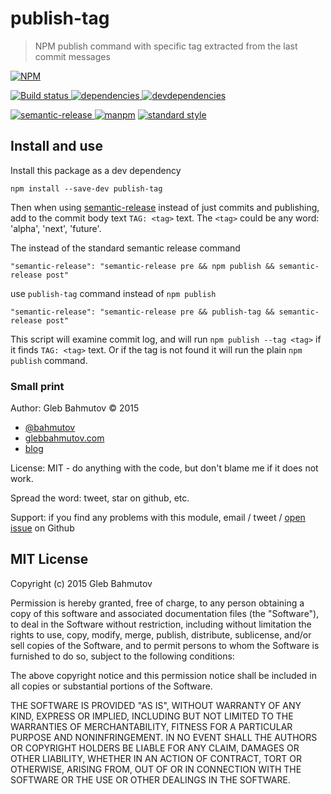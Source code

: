 # publish-tag

> NPM publish command with specific tag extracted from the last commit messages

[![NPM][publish-tag-icon] ][publish-tag-url]

[![Build status][publish-tag-ci-image] ][publish-tag-ci-url]
[![dependencies][publish-tag-dependencies-image] ][publish-tag-dependencies-url]
[![devdependencies][publish-tag-devdependencies-image] ][publish-tag-devdependencies-url]

[![semantic-release][semantic-image] ][semantic-url]
[![manpm](https://img.shields.io/badge/manpm-%E2%9C%93-3399ff.svg)](https://github.com/bahmutov/manpm)
[![standard style](https://img.shields.io/badge/code%20style-standard-brightgreen.svg)](http://standardjs.com/)

## Install and use

Install this package as a dev dependency

    npm install --save-dev publish-tag

Then when using [semantic-release](https://github.com/semantic-release/semantic-release) instead of just
commits and publishing, add to the commit body text `TAG: <tag>` text. The `<tag>` could be any word: 'alpha',
'next', 'future'.

The instead of the standard semantic release command

    "semantic-release": "semantic-release pre && npm publish && semantic-release post"

use `publish-tag` command instead of `npm publish`

    "semantic-release": "semantic-release pre && publish-tag && semantic-release post"

This script will examine commit log, and will run `npm publish --tag <tag>` if it finds
`TAG: <tag>` text. Or if the tag is not found it will run the plain `npm publish` command.

### Small print

Author: Gleb Bahmutov &copy; 2015

* [@bahmutov](https://twitter.com/bahmutov)
* [glebbahmutov.com](http://glebbahmutov.com)
* [blog](http://glebbahmutov.com/blog/)

License: MIT - do anything with the code, but don't blame me if it does not work.

Spread the word: tweet, star on github, etc.

Support: if you find any problems with this module, email / tweet /
[open issue][issues] on Github

[issues]: https://github.com/bahmutov/publish-tag/issues

## MIT License

Copyright (c) 2015 Gleb Bahmutov

Permission is hereby granted, free of charge, to any person
obtaining a copy of this software and associated documentation
files (the "Software"), to deal in the Software without
restriction, including without limitation the rights to use,
copy, modify, merge, publish, distribute, sublicense, and/or sell
copies of the Software, and to permit persons to whom the
Software is furnished to do so, subject to the following
conditions:

The above copyright notice and this permission notice shall be
included in all copies or substantial portions of the Software.

THE SOFTWARE IS PROVIDED "AS IS", WITHOUT WARRANTY OF ANY KIND,
EXPRESS OR IMPLIED, INCLUDING BUT NOT LIMITED TO THE WARRANTIES
OF MERCHANTABILITY, FITNESS FOR A PARTICULAR PURPOSE AND
NONINFRINGEMENT. IN NO EVENT SHALL THE AUTHORS OR COPYRIGHT
HOLDERS BE LIABLE FOR ANY CLAIM, DAMAGES OR OTHER LIABILITY,
WHETHER IN AN ACTION OF CONTRACT, TORT OR OTHERWISE, ARISING
FROM, OUT OF OR IN CONNECTION WITH THE SOFTWARE OR THE USE OR
OTHER DEALINGS IN THE SOFTWARE.

[publish-tag-icon]: https://nodei.co/npm/publish-tag.png?downloads=true
[publish-tag-url]: https://npmjs.org/package/publish-tag
[publish-tag-ci-image]: https://travis-ci.org/bahmutov/publish-tag.png?branch=master
[publish-tag-ci-url]: https://travis-ci.org/bahmutov/publish-tag
[publish-tag-dependencies-image]: https://david-dm.org/bahmutov/publish-tag.png
[publish-tag-dependencies-url]: https://david-dm.org/bahmutov/publish-tag
[publish-tag-devdependencies-image]: https://david-dm.org/bahmutov/publish-tag/dev-status.png
[publish-tag-devdependencies-url]: https://david-dm.org/bahmutov/publish-tag#info=devDependencies
[semantic-image]: https://img.shields.io/badge/%20%20%F0%9F%93%A6%F0%9F%9A%80-semantic--release-e10079.svg
[semantic-url]: https://github.com/semantic-release/semantic-release
